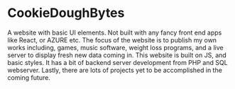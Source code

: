 # CookieDoughBytes
A website with basic UI elements. Not built with any fancy front end apps like React, or AZURE etc. The focus of the website is to publish my own works including, games, music software, weight loss programs, and a live server to display fresh new data coming in. 
This website is built on JS, and basic styles. It has a bit of backend server development from PHP and SQL webserver. Lastly, there are lots of projects yet to be accomplished in the coming future.
